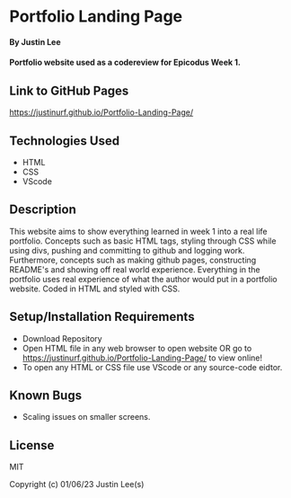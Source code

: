 # Portfolio Landing Page

#### By Justin Lee

#### Portfolio website used as a codereview for Epicodus Week 1.

## Link to GitHub Pages

https://justinurf.github.io/Portfolio-Landing-Page/

## Technologies Used

* HTML
* CSS
* VScode

## Description

 This website aims to show everything learned in week 1 into a real life portfolio. Concepts such as basic HTML tags, styling through CSS while using divs, pushing and committing to github and logging work. Furthermore, concepts such as making github pages, constructing README's and showing off real world experience. Everything in the portfolio uses real experience of what the author would put in a portfolio website. Coded in HTML and styled with CSS.

## Setup/Installation Requirements

* Download Repository
* Open HTML file in any web browser to open website OR go to https://justinurf.github.io/Portfolio-Landing-Page/ to view online!
* To open any HTML or CSS file use VScode or any source-code eidtor.

## Known Bugs

* Scaling issues on smaller screens.

## License

MIT

Copyright (c) 01/06/23 Justin Lee(s)